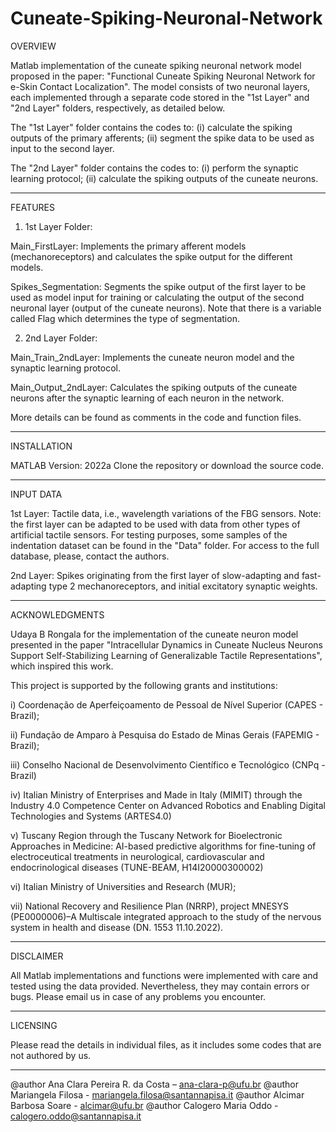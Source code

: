# Cuneate-Spiking-Neuronal-Network


OVERVIEW

Matlab implementation of the cuneate spiking neuronal network model proposed in the paper: "Functional Cuneate Spiking Neuronal Network for e-Skin Contact Localization". The model consists of two neuronal layers, each implemented through a separate code stored in the "1st Layer" and "2nd Layer" folders, respectively, as detailed below.

The "1st Layer" folder contains the codes to: (i) calculate the spiking outputs of the primary afferents; (ii) segment the spike data to be used as input to the second layer.

The "2nd Layer" folder contains the codes to: (i) perform the synaptic learning protocol; (ii) calculate the spiking outputs of the cuneate neurons. 
_____________________________________

FEATURES

1) 1st Layer Folder:

Main_FirstLayer: Implements the primary afferent models (mechanoreceptors) and calculates the spike output for the different models.

Spikes_Segmentation: Segments the spike output of the first layer to be used as model input for training or calculating the output of the second neuronal layer (output of the cuneate neurons). Note that there is a variable called Flag which determines the type of segmentation.

2) 2nd Layer Folder:

Main_Train_2ndLayer: Implements the cuneate neuron model and the synaptic learning protocol. 

Main_Output_2ndLayer: Calculates the spiking outputs of the cuneate neurons after the synaptic learning of each neuron in the network.

More details can be found as comments in the code and function files.
_____________________________________

INSTALLATION

MATLAB Version: 2022a
Clone the repository or download the source code.
_____________________________________

INPUT DATA

1st Layer: Tactile data, i.e., wavelength variations of the FBG sensors.  Note: the first layer can be adapted to be used with data from other types of artificial tactile sensors. For testing purposes, some samples of the indentation dataset can be found in the "Data" folder. For access to the full database, please, contact the authors.

2nd Layer: Spikes originating from the first layer of slow-adapting and fast-adapting type 2 mechanoreceptors, and initial excitatory synaptic weights.
_____________________________________

ACKNOWLEDGMENTS

Udaya B Rongala for the implementation of the cuneate neuron model presented in the paper "Intracellular Dynamics in Cuneate Nucleus Neurons Support Self-Stabilizing Learning of Generalizable Tactile Representations", which inspired this work.

This project is supported by the following grants and institutions: 

i) Coordenação de Aperfeiçoamento de Pessoal de Nível Superior (CAPES - Brazil);

ii) Fundação de Amparo à Pesquisa do Estado de Minas Gerais (FAPEMIG - Brazil);

iii) Conselho Nacional de Desenvolvimento Científico e Tecnológico (CNPq - Brazil)

iv) Italian Ministry of Enterprises and Made in Italy (MIMIT) through the Industry 4.0 Competence Center on Advanced Robotics and Enabling Digital Technologies and Systems (ARTES4.0)

v) Tuscany Region through the Tuscany Network for Bioelectronic Approaches in Medicine: AI-based predictive algorithms for fine-tuning of electroceutical treatments in neurological, cardiovascular and endocrinological diseases (TUNE-BEAM, H14I20000300002)
 
vi) Italian Ministry of Universities and Research (MUR);

vii) National Recovery and Resilience Plan (NRRP), project MNESYS (PE0000006)–A Multiscale integrated approach to the study of the nervous system in health and disease (DN. 1553 11.10.2022).
_____________________________________

DISCLAIMER

All Matlab implementations and functions were implemented with care and tested using the data provided. Nevertheless, they may contain errors or bugs. Please email us in case of any problems you encounter.
_____________________________________

LICENSING

Please read the details in individual files, as it includes some codes that are not authored by us.
_____________________________________

@author Ana Clara Pereira R. da Costa – ana-clara-p@ufu.br
@author Mariangela Filosa - mariangela.filosa@santannapisa.it 
@author Alcimar Barbosa Soare - alcimar@ufu.br
@author Calogero Maria Oddo - calogero.oddo@santannapisa.it 

